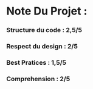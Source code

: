 # Note Du Projet : 
### Structure du code  : 2,5/5 
### Respect du design : 2/5
### Best Pratices : 1,5/5 
### Comprehension : 2/5 
